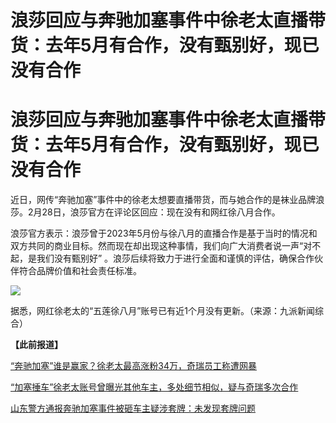 # 浪莎回应与奔驰加塞事件中徐老太直播带货：去年5月有合作，没有甄别好，现已没有合作

# 浪莎回应与奔驰加塞事件中徐老太直播带货：去年5月有合作，没有甄别好，现已没有合作

近日，网传“奔驰加塞”事件中的徐老太想要直播带货，而与她合作的是袜业品牌浪莎。2月28日，浪莎官方在评论区回应：现在没有和网红徐八月合作。

浪莎官方表示：浪莎曾于2023年5月份与徐八月的直播合作是基于当时的情况和双方共同的商业目标。然而现在却出现这种事情，我们向广大消费者说一声“对不起，是我们没有甄别好”
。浪莎后续将致力于进行全面和谨慎的评估，确保合作伙伴符合品牌价值和社会责任标准。

![](https://inews.gtimg.com/om_bt/O89kgBMRfmh6wpIjCrWCWObKo4hyV9E6eX1OG9tNk7WIEAA/1000)

据悉，网红徐老太的“五莲徐八月”账号已有近1个月没有更新。（来源：九派新闻综合）

**【此前报道】**

[“奔驰加塞”谁是赢家？徐老太最高涨粉34万，奇瑞员工称遭网暴 ](https://news.qq.com/rain/a/20240205A04M6G00)

[“加塞捶车”徐老太账号曾曝光其他车主，多处细节相似，疑与奇瑞多次合作
](https://news.qq.com/rain/a/20240205V02C2F00)

[山东警方通报奔驰加塞事件被砸车主疑涉套牌：未发现套牌问题](https://news.qq.com/rain/a/20240204A077F000)

